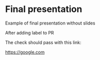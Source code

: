 # Final presentation
Example of final presentation without slides

After adding label to PR

The check should pass with this link:

https://google.com
